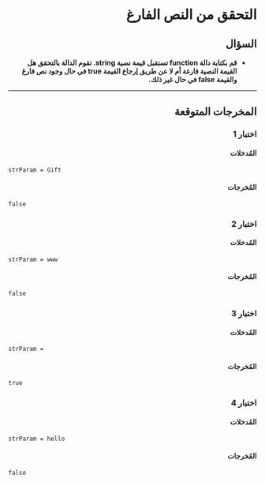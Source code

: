 # <div dir="rtl">التحقق من النص الفارغ</div>

## <div dir="rtl">السؤال</div>

<ul dir="rtl">
<li>
<b>
قم بكتابة دالة function تستقبل قيمة نصية string. تقوم الدالة بالتحقق هل القيمة النصية فارغة أم لا عن طريق إرجاع القيمة true في حال وجود نص فارغ والقيمة false في حال غير ذلك.
</b>
</li>
</ul>

---

## <div dir="rtl">المخرجات المتوقعة</div>

### <div dir="rtl">اختبار 1</div>

#### <div dir="rtl">المُدخلات</div>

```text
strParam = Gift
```

#### <div dir="rtl">المُخرجات</div>

```text
false
```

### <div dir="rtl">اختبار 2</div>

#### <div dir="rtl">المُدخلات</div>

```text
strParam = www
```

#### <div dir="rtl">المُخرجات</div>

```text
false
```

### <div dir="rtl">اختبار 3</div>

#### <div dir="rtl">المُدخلات</div>

```text
strParam = 
```

#### <div dir="rtl">المُخرجات</div>

```text
true
```

### <div dir="rtl">اختبار 4</div>

#### <div dir="rtl">المُدخلات</div>

```text
strParam = hello
```

#### <div dir="rtl">المُخرجات</div>

```text
false
```